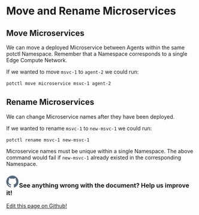 # Move and Rename Microservices

## Move Microservices

We can move a deployed Microservice between Agents within the same potctl Namespace. Remember that a Namespace corresponds to a single Edge Compute Network.

If we wanted to move `msvc-1` to `agent-2` we could run:

```bash
potctl move microservice msvc-1 agent-2
```

## Rename Microservices

We can change Microservice names after they have been deployed.

If we wanted to rename `msvc-1` to `new-msvc-1` we could run:

```plain
potctl rename msvc-1 new-msvc-1
```

Microservice names must be unique within a single Namespace. The above command would fail if `new-msvc-1` already existed in the corresponding Namespace.

<aside class="notifications contribute">
  <h3><img src="/images/icos/ico-github.svg" alt=""/>See anything wrong with the document? Help us improve it!</h3>
  <a href="https://github.com/Datasance/docs.datasance.com/edit/main/docs/applications/microservice-move-rename.md"
    target="_blank">
    <p>Edit this page on Github!</p>
  </a>
</aside>
